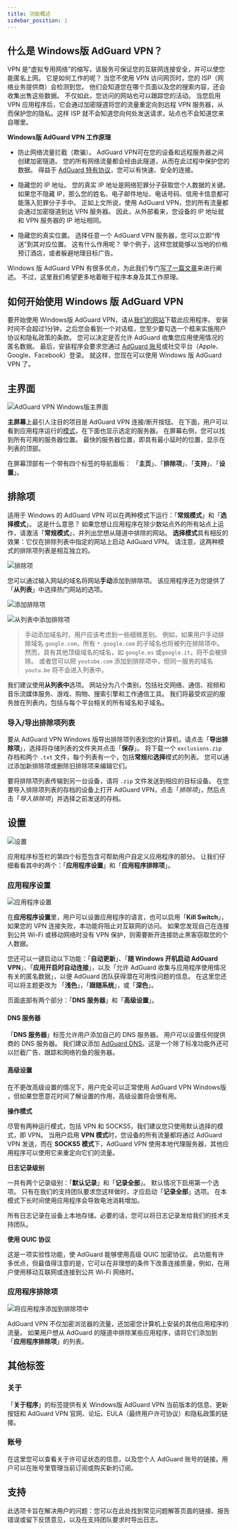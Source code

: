 ```yaml
---
title: 功能概述
sidebar_position: 1
---
```


## 什么是 Windows版 AdGuard VPN？

VPN 是“虚拟专用网络”的缩写，该服务可保证您的互联网连接安全，并可以使您能匿名上网。 它是如何工作的呢？ 当您不使用 VPN 访问网页时，您的 ISP（网络业务提供商）会检测到您。 他们会知道您在哪个页面以及您的搜索内容，还会收集出售这些数据。 不仅如此，您访问的网站也可以跟踪您的活动。 当您启用 VPN 应用程序后，它会通过加密隧道将您的流量重定向到远程 VPN 服务器，从而保护您的隐私。这样 ISP 就不会知道您向何处发送请求，站点也不会知道您来自哪里。

**Windows版 AdGuard VPN 工作原理**

* 防止网络流量拦截（欺骗）。 AdGuard VPN可在您的设备和远程服务器之间创建加密隧道。 您的所有网络流量都会经由此隧道，从而在此过程中保护您的数据。 得益于 [AdGuard 特有协议](/general/adguard-vpn-protocol.mdx)，您可以有快速、安全的连接。

* 隐藏您的 IP 地址。 您的真实 IP 地址是网络犯罪分子获取您个人数据的关键。 如果您不隐藏 IP，那么您的姓名、电子邮件地址、电话号码、信用卡信息都可能落入犯罪分子手中。 正如上文所说，使用 AdGuard VPN，您的所有流量都会通过加密隧道到达 VPN 服务器。 因此，从外部看来，您设备的 IP 地址就和 VPN 服务器的 IP 地址相同。

* 隐藏您的真实位置。 选择任意一个 AdGuard VPN 服务器，您可以立即“传送”到其对应位置。 这有什么作用呢？ 举个例子，这样您就能够以当地的价格预订酒店，或者躲避地理目标广告。

Windows 版 AdGuard VPN 有很多优点，为此我们专门[写了一篇文章](/general/why-adguard-vpn.md)来进行阐述。 不过，这里我们希望更多地着眼于程序本身及其工作原理。

## 如何开始使用 Windows 版 AdGuard VPN

要开始使用 Windows版 AdGuard VPN，请从[我们的网站](https://adguard-vpn.com/welcome.html)下载此应用程序。 安装时间不会超过1分钟，之后您会看到一个对话框，您至少要勾选一个框来实施用户协议和隐私政策的条款。 您可以决定是否允许 AdGuard 收集您应用使用情况的匿名数据。 最后，安装程序会要求您通过 [AdGuard 账号](https://auth.adguard.com/login.html)或社交平台（Apple、Google、Facebook）登录。 就这样，您现在可以使用 Windows 版 AdGuard VPN 了。

## 主界面

![AdGuard VPN Windows版主界面](https://cdn.adguardvpn.com/content/release_notes/vpn/windows/v2.0/new_main_window_en.png)

**主屏幕**上最引人注目的项目是 AdGuard VPN 连接/断开按钮。 在下面，用户可以看到应用程序运行的[模式](#exclusions)，在下面也显示选定的服务器。 在屏幕右侧，您可以找到所有可用的服务器位置。 最快的服务器位置，即具有最小延时的位置，显示在列表的顶部。

在屏幕顶部有一个带有四个标签的导航面板： 「**主页**」、「**排除项**」、「**支持**」、「**设置**」。

## 排除项

适用于 Windows 的 AdGuard VPN 可以在两种模式下运行：「**常规模式**」和「**选择模式**」。 这是什么意思？ 如果您想让应用程序在除少数站点外的所有站点上运作，请激活「**常规模式**」，并列出您想从隧道中排除的网站。 **选择模式**具有相反的效果：它仅在排除列表中指定的网站上启动 AdGuard VPN。 请注意，这两种模式的排除项列表是相互独立的。

![排除项](https://cdn.adguardvpn.com/content/kb/VPN/windows/exclusions_en.png)

您可以通过输入网站的域名将网站**手动**添加到排除项。 该应用程序还为您提供了「**从列表**」中选择热门网站的选项。

![添加排除项](https://cdn.adguardvpn.com/content/kb/VPN/windows/exclusions_add_en.png)

![从列表中添加排除项](https://cdn.adguardvpn.com/content/kb/VPN/windows/exclusions_from_list_en.png)

> 手动添加域名时，用户应该考虑到一些细微差别。 例如，如果用户手动排除域名 `google.com`，所有 `*.google.com` 的子域名也将被列在排除项中。 然而，具有其他顶级域名的域名，如 `google.es` 或`google.it`，将不会被排除。 或者您可以把 `youtube.com` 添加到排除项中，但同一服务的域名 `youtu.be` 将不会进入列表中。

我们建议使用**从列表中**选项。 网站分为八个类别，包括社交网络、通信、视频和音乐流媒体服务、游戏、购物、搜索引擎和工作通信工具。 我们将最受欢迎的服务放在列表内，包括与每个平台相关的所有域名和子域名。

### 导入/导出排除项列表

要从 AdGuard VPN Windows 版导出排除项列表到您的计算机，请点击「**导出排除项**」，选择将存储列表的文件夹并点击「**保存**」。 将下载一个 `exclusions.zip` 存档和两个 `.txt` 文件，每个列表有一个，包括**常规**和**选择**模式的列表。 您可以通过添加新排除项或删除旧排除项来编辑它们。

要将排除项列表传输到另一台设备，请将 `.zip` 文件发送到相应的目标设备。 在您要导入排除项列表的存档的设备上打开 AdGuard VPN，点击「*排除项*」，然后点击「*导入排除项*」并选择之前发送的存档。

## 设置

![设置](https://cdn.adguardvpn.com/content/release_notes/vpn/windows/v2.0/settings_en.png)

应用程序标签栏的第四个标签包含可帮助用户自定义应用程序的部分。 让我们仔细看看其中的两个：「**应用程序设置**」和「**应用程序排除项**」。

### 应用程序设置

![应用程序设置](https://cdn.adguardvpn.com/content/release_notes/vpn/windows/v2.0/app_settings_en.png)

在**应用程序设置**里，用户可以设置应用程序的语言，也可以启用「**Kill Switch**」，如果您的 VPN 连接失败，本功能将阻止对互联网的访问。 如果您发现自己在连接到公共 Wi-Fi 或移动网络时没有 VPN 保护，则需要断开连接防止黑客窃取您的个人数据。

您还可以一键启动以下功能：「**自动更新**」、「**随 Windows 开机启动 AdGuard VPN**」、「**应用开启时自动连接**」，以及「允许 AdGuard 收集与应用程序使用情况有关的匿名数据」，以便 AdGuard 团队获得潜在可用性问题的信息。 在这里您还可以将主题更改为 「**浅色**」，「**跟随系统**」，或「**深色**」。

页面底部有两个部分：「**DNS 服务器**」和「**高级设置**」。

#### DNS 服务器

「**DNS 服务器**」标签允许用户添加自己的 DNS 服务器。 用户可以设置任何提供商的 DNS 服务器。 我们建议添加 [AdGuard DNS](https://kb.adguard.com/en/general/dns-providers#adguard-dns)。这是一个除了标准功能外还可以拦截广告、跟踪和网络钓鱼的服务器。

#### 高级设置

在不更改高级设置的情况下，用户完全可以正常使用 AdGuard VPN Windows版 ，但如果您愿意花时间了解设置的作用，高级设置将会很有用。

**操作模式**

尽管有两种运行模式，包括 VPN 和 SOCKS5，我们建议您只使用默认选择的模式，即 VPN。 当用户启用 **VPN 模式**时，您设备的所有流量都将通过 AdGuard VPN 发送，而在 **SOCKS5 模式**下，AdGuard VPN 使用本地代理服务器，其他应用程序可以使用它来重定向它们的流量。

**日志记录级别**

一共有两个记录级别：「**默认记录**」和「**记录全部**」。 默认情况下启用第一个选项。 只有在我们的支持团队要求您这样做时，才应启动「**记录全部**」选项。 在本模式下长时间使用应用程序会导致电池消耗增加。

所有日志记录在设备上本地存储。必要的话，您可以将日志记录发给我们的技术支持团队。

**使用 QUIC 协议**

这是一项实验性功能，使 AdGuard 能够使用高级 QUIC 加密协议。 此功能有许多优点，但最值得注意的是，它可以在非理想的条件下改善连接质量，例如，在用户使用移动互联网或连接到公共 Wi-Fi 网络时。

### 应用程序排除项

![将应用程序添加到排除项中](https://cdn.adguardvpn.com/content/release_notes/vpn/windows/v2.0/add_app_en.png)

AdGuard VPN 不仅加密浏览器的流量，还加密您计算机上安装的其他应用程序的流量。 如果用户想从 AdGuard 的隧道中排除某些应用程序，请将它们添加到「**应用程序排除项**」的列表。

## 其他标签

### 关于

「**关于程序**」的标签提供有关 Windows版 AdGuard VPN 当前版本的信息、更新按钮和 AdGuard VPN 官网、论坛、EULA（最终用户许可协议）和隐私政策的链接。

### 账号

在这里您可以查看关于许可证状态的信息，以及您个人 AdGuard 账号的链接。用户可以在账号里管理当前订阅或购买新的订阅。

## 支持

此选项卡旨在解决用户的问题：您可以在此处找到常见问题解答页面的链接、报告错误或留下反馈意见，以及在支持团队要求时导出日志。

